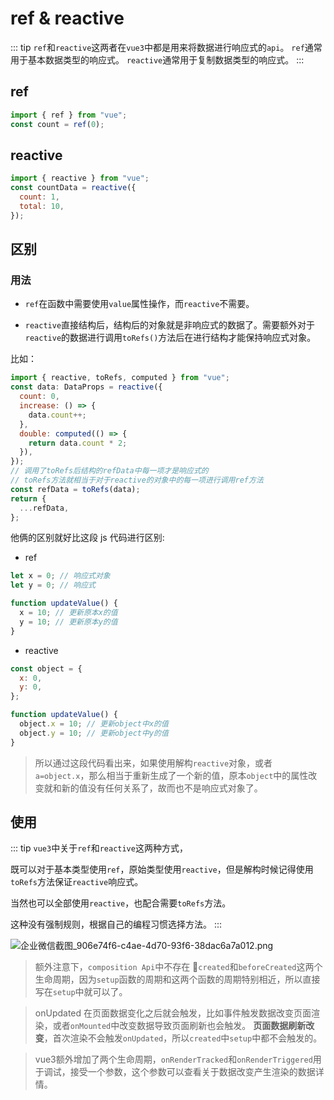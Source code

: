 # ref & reactive

::: tip
`ref`和`reactive`这两者在`vue3`中都是用来将数据进行响应式的`api`。
`ref`通常用于基本数据类型的响应式。
`reactive`通常用于复制数据类型的响应式。
:::

## ref

```js
import { ref } from "vue";
const count = ref(0);
```

## reactive

```js
import { reactive } from "vue";
const countData = reactive({
  count: 1,
  total: 10,
});
```

## 区别

### 用法

- `ref`在函数中需要使用`value`属性操作，而`reactive`不需要。

- `reactive`直接结构后，结构后的对象就是非响应式的数据了。需要额外对于`reactive`的数据进行调用`toRefs()`方法后在进行结构才能保持响应式对象。

比如：

```js
import { reactive, toRefs, computed } from "vue";
const data: DataProps = reactive({
  count: 0,
  increase: () => {
    data.count++;
  },
  double: computed(() => {
    return data.count * 2;
  }),
});
// 调用了toRefs后结构的refData中每一项才是响应式的
// toRefs方法就相当于对于reactive的对象中的每一项进行调用ref方法
const refData = toRefs(data);
return {
  ...refData,
};
```

他俩的区别就好比这段 js 代码进行区别:

- ref

```js
let x = 0; // 响应式对象
let y = 0; // 响应式

function updateValue() {
  x = 10; // 更新原本x的值
  y = 10; // 更新原本y的值
}
```

- reactive

```js
const object = {
  x: 0,
  y: 0,
};

function updateValue() {
  object.x = 10; // 更新object中x的值
  object.y = 10; // 更新object中y的值
}
```

> 所以通过这段代码看出来，如果使用解构`reactive`对象，或者`a=object.x`，那么相当于重新生成了一个新的值，原本`object`中的属性改变就和新的值没有任何关系了，故而也不是响应式对象了。

## 使用

::: tip
`vue3`中关于`ref`和`reactive`这两种方式，

既可以对于基本类型使用`ref`，原始类型使用`reactive`，但是解构时候记得使用`toRefs`方法保证`reactive`响应式。

当然也可以全部使用`reactive`，也配合需要`toRefs`方法。

这种没有强制规则，根据自己的编程习惯选择方法。
:::

![企业微信截图_906e74f6-c4ae-4d70-93f6-38dac6a7a012.png](https://i.loli.net/2021/03/04/87yhXMVPErBsDnf.png)

> 额外注意下，`composition Api`中不存在 `created`和`beforeCreated`这两个生命周期，因为`setup`函数的周期和这两个函数的周期特别相近，所以直接写在`setup`中就可以了。

> onUpdated 在页面数据变化之后就会触发，比如事件触发数据改变页面渲染，或者`onMounted`中改变数据导致页面刷新也会触发。
> **页面数据刷新改变**，首次渲染不会触发`onUpdated`，所以`created`中`setup`中都不会触发的。

> vue3额外增加了两个生命周期，`onRenderTracked`和`onRenderTriggered`用于调试，接受一个参数，这个参数可以查看关于数据改变产生渲染的数据详情。
